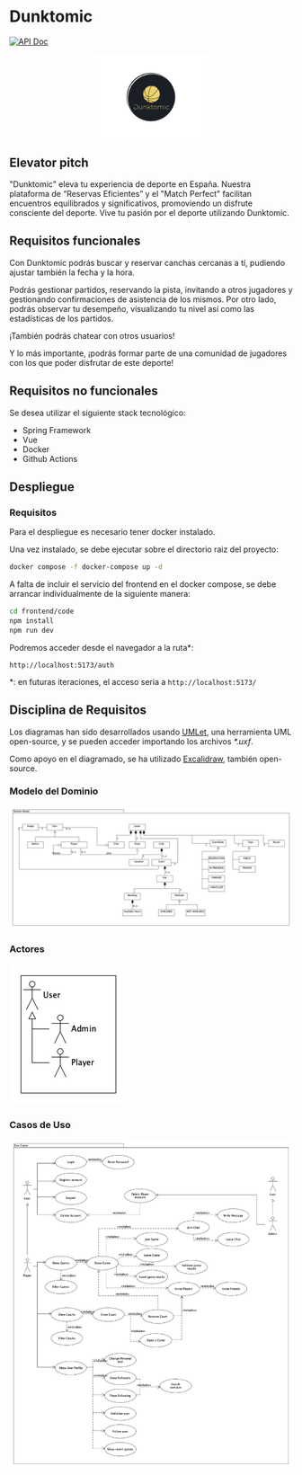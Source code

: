 # Dunktomic
[![API Doc](https://img.shields.io/badge/API%20Doc-Bump.sh-blue)](https://bump.sh/luisegui/doc/dunktomic)

<p align="center">
<img
    style="display: block;
           margin-left: auto;
           margin-right: auto;
           width: 40%;"
    src="./docs/dunktomic.png"
    alt="Dunktomic Logo"/>
</p>

## Elevator pitch

"Dunktomic" eleva tu experiencia de deporte en España. Nuestra plataforma de “Reservas Eficientes” y el "Match Perfect" facilitan encuentros equilibrados y significativos, promoviendo un disfrute consciente del deporte. Vive tu pasión por el deporte utilizando Dunktomic.

## Requisitos funcionales

Con Dunktomic podrás buscar y reservar canchas cercanas a tí, pudiendo ajustar también la fecha y la hora.

Podrás gestionar partidos, reservando la pista, invitando a otros jugadores y gestionando confirmaciones de asistencia de los mismos.
Por otro lado, podrás observar tu desempeño, visualizando tu nivel así como las estadísticas de los partidos.

¡También podrás chatear con otros usuarios!

Y lo más importante, ¡podrás formar parte de una comunidad de jugadores con los que poder disfrutar de este deporte!

## Requisitos no funcionales

Se desea utilizar el siguiente stack tecnológico:
- Spring Framework
- Vue
- Docker
- Github Actions

## Despliegue

### Requisitos
Para el despliegue es necesario tener docker instalado.

Una vez instalado, se debe ejecutar sobre el directorio raiz del proyecto:

```bash
docker compose -f docker-compose up -d
```

A falta de incluir el servicio del frontend en el docker compose, se debe arrancar individualmente de la siguiente manera:

```bash
cd frontend/code
npm install
npm run dev
```

Podremos acceder desde el navegador a la ruta*:

```
http://localhost:5173/auth
```

*: en futuras iteraciones, el acceso seria a ```http://localhost:5173/```

## Disciplina de Requisitos

Los diagramas han sido desarrollados usando [UMLet](https://www.umlet.com/), una herramienta UML open-source, y se pueden acceder importando los archivos <em>*.uxf</em>.

Como apoyo en el diagramado, se ha utilizado [Excalidraw](https://excalidraw.com), también open-source.

### Modelo del Dominio
![Contexto](./docs/requirements_discipline/context.png)

### Actores
![Actores del Sistema](./docs/requirements_discipline/system_actors.png)

### Casos de Uso
![Casos de Uso](./docs/requirements_discipline/useCases.png)

